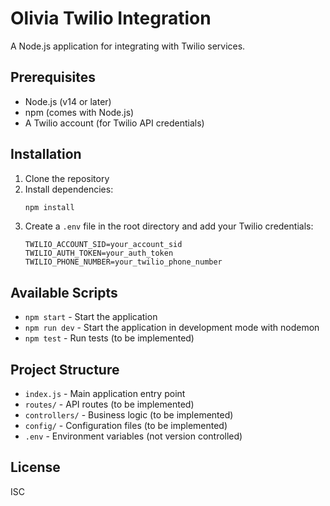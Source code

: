 # Olivia Twilio Integration

A Node.js application for integrating with Twilio services.

## Prerequisites

- Node.js (v14 or later)
- npm (comes with Node.js)
- A Twilio account (for Twilio API credentials)

## Installation

1. Clone the repository
2. Install dependencies:
   ```bash
   npm install
   ```
3. Create a `.env` file in the root directory and add your Twilio credentials:
   ```
   TWILIO_ACCOUNT_SID=your_account_sid
   TWILIO_AUTH_TOKEN=your_auth_token
   TWILIO_PHONE_NUMBER=your_twilio_phone_number
   ```

## Available Scripts

- `npm start` - Start the application
- `npm run dev` - Start the application in development mode with nodemon
- `npm test` - Run tests (to be implemented)

## Project Structure

- `index.js` - Main application entry point
- `routes/` - API routes (to be implemented)
- `controllers/` - Business logic (to be implemented)
- `config/` - Configuration files (to be implemented)
- `.env` - Environment variables (not version controlled)

## License

ISC
